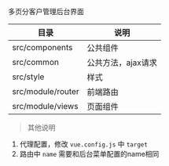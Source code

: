 多页分客户管理后台界面

|目录|说明|
|---|---|
|src/components|公共组件|
|src/common|公共方法，ajax请求|
|src/style|样式|
|src/module/router|前端路由|
|src/module/views|页面组件|

> 其他说明
1. 代理配置，修改 `vue.config.js` 中 `target`
2. 路由中 `name` 需要和后台菜单配置的name相同
